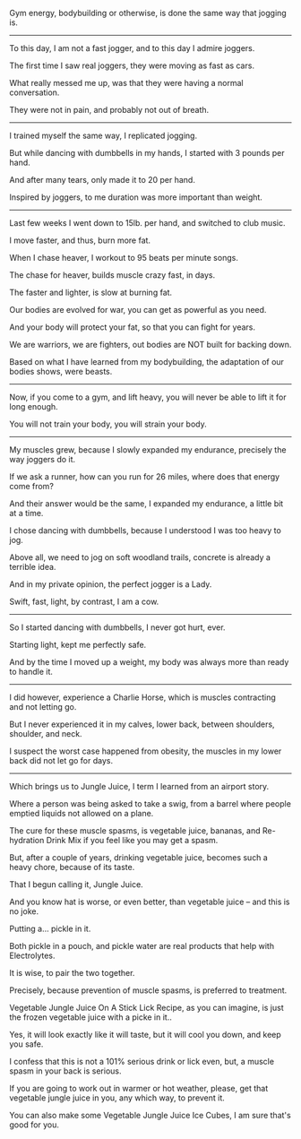 Gym energy, bodybuilding or otherwise,
is done the same way that jogging is.

---

To this day, I am not a fast jogger,
and to this day I admire joggers.

The first time I saw real joggers,
they were moving as fast as cars.

What really messed me up,
was that they were having a normal conversation.

They were not in pain,
and probably not out of breath.

---

I trained myself the same way,
I replicated jogging.

But while dancing with dumbbells in my hands,
I started with 3 pounds per hand.

And after many tears,
only made it to 20 per hand.

Inspired by joggers,
to me duration was more important than weight.

---

Last few weeks I went down to 15lb. per hand,
and switched to club music.

I move faster, and thus,
burn more fat.

When I chase heaver,
I workout to 95 beats per minute songs.

The chase for heaver,
builds muscle crazy fast, in days.

The faster and lighter,
is slow at burning fat.

Our bodies are evolved for war,
you can get as powerful as you need.

And your body will protect your fat,
so that you can fight for years.

We are warriors, we are fighters,
out bodies are NOT built for backing down.

Based on what I have learned from my bodybuilding,
the adaptation of our bodies shows, were beasts.

---

Now, if you come to a gym, and lift heavy,
you will never be able to lift it for long enough.

You will not train your body,
you will strain your body.

---

My muscles grew, because I slowly expanded my endurance,
precisely the way joggers do it.

If we ask a runner,
how can you run for 26 miles, where does that energy come from?

And their answer would be the same,
I expanded my endurance, a little bit at a time.

I chose dancing with dumbbells,
because I understood I was too heavy to jog.

Above all, we need to jog on soft woodland trails,
concrete is already a terrible idea.

And in my private opinion,
the perfect jogger is a Lady.

Swift, fast, light,
by contrast, I am a cow.

---

So I started dancing with dumbbells,
I never got hurt, ever.

Starting light,
kept me perfectly safe.

And by the time I moved up a weight,
my body was always more than ready to handle it.

---

I did however, experience a Charlie Horse,
which is muscles contracting and not letting go.

But I never experienced it in my calves,
lower back, between shoulders, shoulder, and neck.

I suspect the worst case happened from obesity,
the muscles in my lower back did not let go for days.

---

Which brings us to Jungle Juice,
I term I learned from an airport story.

Where a person was being asked to take a swig,
from a barrel where people emptied liquids not allowed on a plane.

The cure for these muscle spasms, is vegetable juice, bananas,
and Re-hydration Drink Mix if you feel like you may get a spasm.

But, after a couple of years, drinking vegetable juice,
becomes such a heavy chore, because of its taste.

That I begun calling it,
Jungle Juice.

And you know hat is worse, or even better,
than vegetable juice – and this is no joke.

Putting a…
pickle in it.

Both pickle in a pouch,
and pickle water are real products that help with Electrolytes.

It is wise,
to pair the two together.

Precisely, because prevention of muscle spasms,
is preferred to treatment.

Vegetable Jungle Juice On A Stick Lick Recipe,
as you can imagine, is just the frozen vegetable juice with a picke in it..

Yes, it will look exactly like it will taste,
but it will cool you down, and keep you safe.

I confess that this is not a 101% serious drink or lick even,
but, a muscle spasm in your back is serious.

If you are going to work out in warmer or hot weather,
please, get that vegetable jungle juice in you, any which way, to prevent it.

You can also make some Vegetable Jungle Juice Ice Cubes,
I am sure that's good for you.
